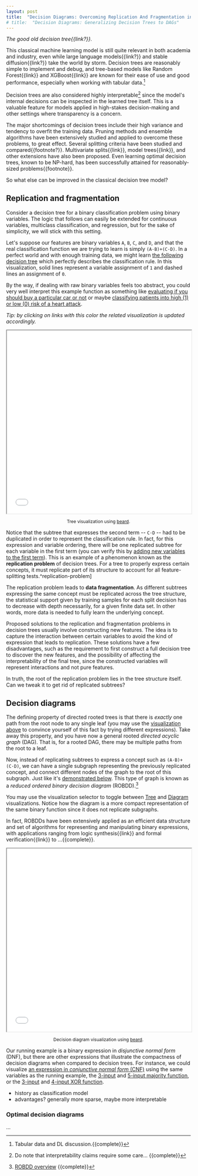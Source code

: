 ```yaml
---
layout: post
title:  "Decision Diagrams: Overcoming Replication And Fragmentation in Decision Trees"
# title:  "Decision Diagrams: Generalizing Decision Trees to DAGs"
---
```


<!-- Decision trees, extensively used in academics and industry. -->
<!-- The "solved" problems (overfitting -> pruning, high variance -> ensembles) -->

*The good old decision tree{{link?}}.*

This classical machine learning model is still quite relevant in both academia and industry, even while large language models{{link?}} and stable diffusion{{link?}} take the world by storm. Decision trees are reasonably simple to implement and debug, and tree-based models like Random Forest{{link}} and XGBoost{{link}} are known for their ease of use and good performance, especially when working with tabular data.[^tabular-data]

Decision trees are also considered highly interpretable[^interpretability] since the model's internal decisions can be inspected in the learned tree itself. This is a valuable feature for models applied in high-stakes decision-making and other settings where transparency is a concern.

The major shortcomings of decision trees include their high variance and tendency to overfit the training data. Pruning methods and ensemble algorithms have been extensively studied and applied to overcome these problems, to great effect. Several splitting criteria have been studied and compared{{footnote?}}. Multivariate splits{{link}}, model trees{{link}}, and other extensions have also been proposed. Even learning optimal decision trees, known to be NP-hard, has been successfully attained for reasonably-sized problems{{footnote}}.

So what else can be improved in the classical decision tree model?

## Replication and fragmentation
<!-- Introduce replication (interactive examples, simple & large) -->
<!-- Leads to fragmentation -->

Consider a decision tree for a binary classification problem using binary variables. The logic that follows can easily be extended for continuous variables, multiclass classification, and regression, but for the sake of simplicity, we will stick with this setting.

Let's suppose our features are binary variables `A`, `B`, `C`, and `D`, and that the real classification function we are trying to learn is simply `(A·B)+(C·D)`. In a perfect world and with enough training data, we might learn <a href="#beard-decision-tree" class="link-button" onclick="render(decisionTreeBeardInstance, { expression: '(A·B)+(C·D)' });">the following decision tree</a> which perfectly describes the classification rule. In this visualization, solid lines represent a variable assignment of `1` and dashed lines an assignment of `0`.

By the way, if dealing with raw binary variables feels too abstract, you could very well interpret this example function as something like <a href="#" class="link-button" onclick="return render(decisionTreeBeardInstance, { expression: '(Affordable and FourDoors) or (WellMaintained and HighSafety)' });">evaluating if you should buy a particular car or not</a> or maybe <a href="#" class="link-button" onclick="return render(decisionTreeBeardInstance, { expression: '(Over60 and Smoker) or (HasFamilyHistory and Sedentary)' });">classifying patients into high (1) or low (0) risk of a heart attack</a>.

*Tip: by clicking on <span class="link-button">links with this color</span> the related visualization is updated accordingly.*

<iframe id="beard-decision-tree" src="/assets/beard/dist/index.html" width="100%" height="500px"></iframe>
<p style="text-align: center;font-size: 0.75rem;">Tree visualization using <a href="https://github.com/pedrosbmartins/beard" target="_blank">beard</a>.</p>

Notice that the subtree that expresses the second term -- `C·D` -- had to be duplicated in order to represent the classification rule. In fact, for this expression and variable ordering, there will be one replicated subtree for each variable in the first term (you can verify this by <a href="#" class="link-button" onclick="return render(decisionTreeBeardInstance, { expression: '(A·B·E)+(C·D)' });">adding new variables to the first term</a>). This is an example of a phenomenon known as the **replication problem** of decision trees. For a tree to properly express certain concepts, it must replicate part of its structure to account for all feature-splitting tests.^replication-problem]

The replication problem leads to **data fragmentation**. As different subtrees expressing the same concept must be replicated across the tree structure, the statistical support given by training samples for each split decision has to decrease with depth necessarily, for a given finite data set. In other words, more data is needed to fully learn the underlying concept.

Proposed solutions to the replication and fragmentation problems in decision trees usually involve constructing new features. The idea is to capture the interaction between certain variables to avoid the kind of expression that leads to replication. These solutions have a few disadvantages, such as the requirement to first construct a full decision tree to discover the new features, and the possibility of affecting the interpretability of the final tree, since the constructed variables will represent interactions and not pure features.

In truth, the root of the replication problem lies in the tree structure itself. Can we tweak it to get rid of replicated subtrees?

## Decision diagrams
<!-- Decision diagrams -->
<!-- From ROBDDs to ML classification model -->

The defining property of directed rooted trees is that there is *exactly* one path from the root node to any single leaf (you may use the [visualization above](#beard-decision-tree) to convince yourself of this fact by trying different expressions). Take away this property, and you have now a general rooted *directed acyclic graph* (DAG). That is, for a rooted DAG, there may be multiple paths from the root to a leaf.

Now, instead of replicating subtrees to express a concept such as `(A·B)+(C·D)`, we can have a single subgraph representing the previously replicated concept, and connect different nodes of the graph to the root of this subgraph. Just like it's <a href="#" class="link-button" onclick="return render(decisionDiagramBeardInstance, { expression: '(A·B)+(C·D)', variant: 'diagram' });">demonstrated below</a>. This type of graph is known as a *reduced ordered binary decision diagram* (ROBDD).[^robdd]

You may use the visualization selector to toggle between <a href="#" class="link-button" onclick="return render(decisionDiagramBeardInstance, { variant: 'tree' });">Tree</a> and <a href="#" class="link-button" onclick="return render(decisionDiagramBeardInstance, { variant: 'diagram' });">Diagram</a> visualizations. Notice how the diagram is a more compact representation of the same binary function since it does not replicate subgraphs.

In fact, ROBDDs have been extensively applied as an efficient data structure and set of algorithms for representing and manipulating binary expressions, with applications ranging from logic synthesis{{link}} and formal verification{{link}} to ...{{complete}}.

<iframe id="beard-decision-diagram" src="/assets/beard/dist/index.html" width="100%" height="500px"></iframe>
<p style="text-align: center;font-size: 0.75rem;">Decision diagram visualization using <a href="https://github.com/pedrosbmartins/beard" target="_blank">beard</a>.</p>

<!-- - more examples CDF, 3-input XOR, parity?, multiplexor?, ... -->

Our running example is a binary expression in *disjunctive normal form* (DNF), but there are other expressions that illustrate the compactness of decision diagrams when compared to decision trees. For instance, we could visualize <a href="#" class="link-button" onclick="return render(decisionDiagramBeardInstance, { expression: '(A+B)·(C+D)' });">an expression in *conjunctive normal form* (CNF)</a> using the same variables as the running example, the <a href="#" class="link-button" onclick="return render(decisionDiagramBeardInstance, { expression: 'A·B + A·C + B·C' });">3-input</a> and <a href="#" class="link-button" onclick="return render(decisionDiagramBeardInstance, { expression: 'A·B·C+A·B·D+A·C·D+B·C·D+A·B·E+A·D·E+A·C·E+B·C·E+C·D·E+B·D·E' });">5-input majority function</a>, or the <a href="#" class="link-button" onclick="return render(decisionDiagramBeardInstance, { expression: 'A XOR B XOR C' });">3-input</a> and <a href="#" class="link-button" onclick="return render(decisionDiagramBeardInstance, { expression: 'A XOR B XOR C XOR D' });">4-input XOR function</a>.

- history as classification model
- advantages? generally more sparse, maybe more interpretable

### Optimal decision diagrams
<!-- Optimal models (from seminal Bert&Dunn 2017) -->
<!-- Optimal BDDs -->
<!-- Optimal Decision Diagrams -->

...


[^tabular-data]: Tabular data and DL discussion.{{complete}}

[^interpretability]: Do note that interpretability claims require some care... {{complete}}

[^replication-problem]: [Replication problem overview](https://link.springer.com/chapter/10.1007/BFb0017003#chapter-info) {{complete}}

[^robdd]: [ROBDD overview](https://web.archive.org/web/20110304135553/http://configit.com/fileadmin/Configit/Documents/bdd-eap.pdf) {{complete}}

<script type="text/javascript">
    function render(beardInstance, state) {
        beardInstance && beardInstance.render({ ...state })
        return false
    }

    const decisionTreeIframe = document.getElementById('beard-decision-tree')
    let decisionTreeBeardInstance

    const decisionDiagramIframe = document.getElementById('beard-decision-diagram')
    let decisionDiagramBeardInstance

    window.addEventListener('message', event => {
        if (event.data.name !== 'graphvizloaded') return
        switch (event.data.frameId) {
            case decisionTreeIframe.id:
                decisionTreeBeardInstance = decisionTreeIframe.contentWindow.beard
                render(decisionTreeBeardInstance, { expression: '(A·B)+(C·D)', variant: 'tree', options: { hideVariantSelector: true } })
                break
            case decisionDiagramIframe.id:
                decisionDiagramBeardInstance = decisionDiagramIframe.contentWindow.beard
                render(decisionDiagramBeardInstance, { expression: '(A·B)+(C·D)', variant: 'diagram', options: { hideVariantSelector: false } })
                break
        }
      })
</script>